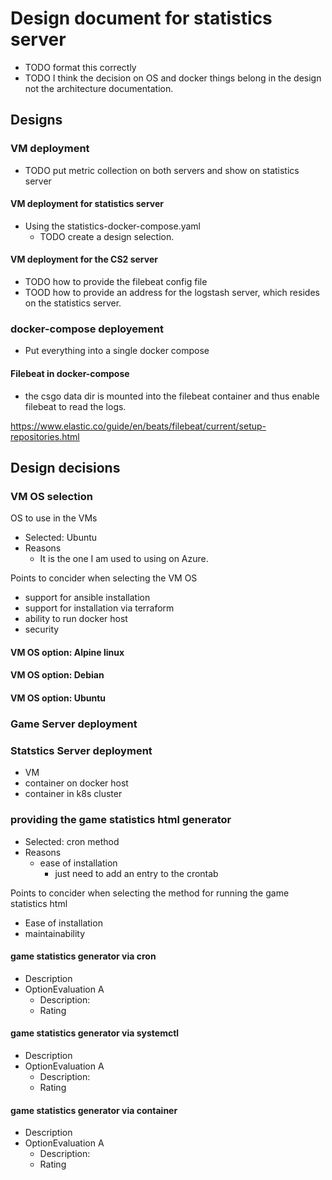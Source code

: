 # Design document for statistics server

* TODO format this correctly
* TODO I think the decision on OS and docker things belong in the design not the architecture documentation.

## Designs

### VM deployment

* TODO put metric collection on both servers and show on statistics server

#### VM deployment for statistics server

* Using the statistics-docker-compose.yaml
  * TODO create a design selection.

#### VM deployment for the CS2 server

* TODO how to provide the filebeat config file
* TOOD how to provide an address for the logstash server, which resides on the statistics server.

### docker-compose deployement

* Put everything into a single docker compose

#### Filebeat in docker-compose

* the csgo data dir is mounted into the filebeat container and thus enable filebeat to read the logs.

https://www.elastic.co/guide/en/beats/filebeat/current/setup-repositories.html

## Design decisions

### VM OS selection

OS to use in the VMs

* Selected: Ubuntu
* Reasons
  * It is the one I am used to using on Azure.

Points to concider when selecting the VM OS

* support for ansible installation
* support for installation via terraform
* ability to run docker host
* security

#### VM OS option: Alpine linux

#### VM OS option: Debian

#### VM OS option: Ubuntu

### Game Server deployment

### Statstics Server deployment

* VM
* container on docker host
* container in k8s cluster

### providing the game statistics html generator

* Selected: cron method
* Reasons
  * ease of installation
    * just need to add an entry to the crontab

Points to concider when selecting the method for running the game statistics html

* Ease of installation
* maintainability

#### game statistics generator via cron

* Description
* OptionEvaluation A
  * Description:
  * Rating

#### game statistics generator via systemctl

* Description
* OptionEvaluation A
  * Description:
  * Rating

#### game statistics generator via container

* Description
* OptionEvaluation A
  * Description:
  * Rating
